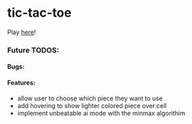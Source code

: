 # tic-tac-toe

Play [here](https://therealfake.github.io/tic-tac-toe/)!

### Future TODOS:
#### Bugs:
#### Features:
- allow user to choose which piece they want to use
- add hovering to show lighter colored piece over cell
- implement unbeatable ai mode with the minmax algorithim